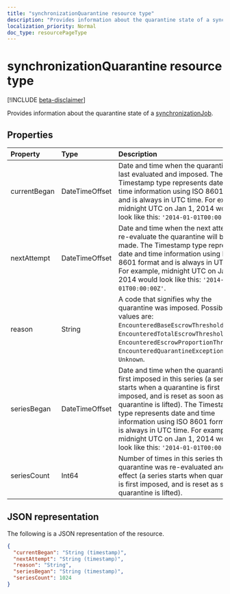 ```yaml
---
title: "synchronizationQuarantine resource type"
description: "Provides information about the quarantine state of a synchronizationJob."
localization_priority: Normal
doc_type: resourcePageType
---
```


# synchronizationQuarantine resource type

[!INCLUDE [beta-disclaimer](../../includes/beta-disclaimer.md)]

Provides information about the quarantine state of a [synchronizationJob](synchronization-synchronizationjob.md).

## Properties
| Property	   | Type	|Description|
|:---------------|:--------|:----------|
|currentBegan|DateTimeOffset|Date and time when the quarantine was last evaluated and imposed. The Timestamp type represents date and time information using ISO 8601 format and is always in UTC time. For example, midnight UTC on Jan 1, 2014 would look like this: `'2014-01-01T00:00:00Z'`.|
|nextAttempt|DateTimeOffset|Date and time when the next attempt to re-evaluate the quarantine will be made. The Timestamp type represents date and time information using ISO 8601 format and is always in UTC time. For example, midnight UTC on Jan 1, 2014 would look like this: `'2014-01-01T00:00:00Z'`.|
|reason|String|A code that signifies why the quarantine was imposed. Possible values are: `EncounteredBaseEscrowThreshold`, `EncounteredTotalEscrowThreshold`, `EncounteredEscrowProportionThreshold`, `EncounteredQuarantineException`, `Unknown`.|
|seriesBegan|DateTimeOffset|Date and time when the quarantine was first imposed in this series (a series starts when a quarantine is first imposed, and is reset as soon as the quarantine is lifted). The Timestamp type represents date and time information using ISO 8601 format and is always in UTC time. For example, midnight UTC on Jan 1, 2014 would look like this: `'2014-01-01T00:00:00Z'`.|
|seriesCount|Int64|Number of times in this series the quarantine was re-evaluated and left in effect (a series starts when quarantine is first imposed, and is reset as soon as quarantine is lifted).|

## JSON representation

The following is a JSON representation of the resource.

<!-- {
  "blockType": "resource",
  "optionalProperties": [

  ],
  "@odata.type": "microsoft.graph.synchronizationQuarantine"
}-->

```json
{
  "currentBegan": "String (timestamp)",
  "nextAttempt": "String (timestamp)",
  "reason": "String",
  "seriesBegan": "String (timestamp)",
  "seriesCount": 1024
}

```

<!-- uuid: 8fcb5dbc-d5aa-4681-8e31-b001d5168d79
2015-10-25 14:57:30 UTC -->
<!--
{
  "type": "#page.annotation",
  "description": "synchronizationQuarantine resource",
  "keywords": "",
  "section": "documentation",
  "tocPath": "",
  "suppressions": [
    "Error: /api-reference/beta/resources/synchronization-quarantine.md:\r\n      Exception processing links.\r\n    System.ArgumentException: Link Definition was null. Link text: !INCLUDE [beta-disclaimer](../../includes/beta-disclaimer.md)\r\n      at ApiDoctor.Validation.DocFile.get_LinkDestinations()\r\n      at ApiDoctor.Validation.DocSet.ValidateLinks(Boolean includeWarnings, String[] relativePathForFiles, IssueLogger issues, Boolean requireFilenameCaseMatch, Boolean printOrphanedFiles)"
  ]
}
-->
